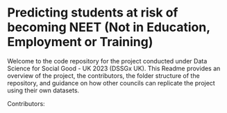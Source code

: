 # Predicting students at risk of becoming NEET (Not in Education, Employment or Training)

Welcome to the code repository for the project conducted under Data Science for Social Good - UK 2023 (DSSGx UK).
This Readme provides an overview of the project, the contributors, the folder structure of the repository, and guidance on how other councils can replicate the project using their own datasets.

Contributors:
